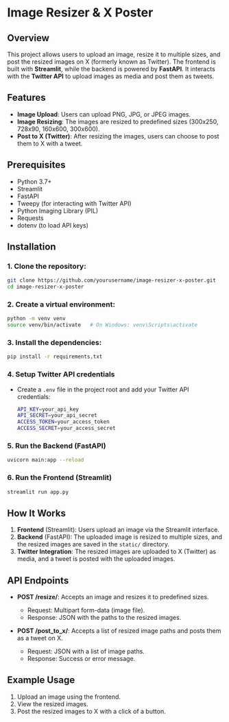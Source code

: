 
# Image Resizer & X Poster

## Overview
This project allows users to upload an image, resize it to multiple sizes, and post the resized images on X (formerly known as Twitter). The frontend is built with **Streamlit**, while the backend is powered by **FastAPI**. It interacts with the **Twitter API** to upload images as media and post them as tweets.

## Features
- **Image Upload**: Users can upload PNG, JPG, or JPEG images.
- **Image Resizing**: The images are resized to predefined sizes (300x250, 728x90, 160x600, 300x600).
- **Post to X (Twitter)**: After resizing the images, users can choose to post them to X with a tweet.

## Prerequisites
- Python 3.7+
- Streamlit
- FastAPI
- Tweepy (for interacting with Twitter API)
- Python Imaging Library (PIL)
- Requests
- dotenv (to load API keys)

## Installation

### 1. Clone the repository:
```bash
git clone https://github.com/yourusername/image-resizer-x-poster.git
cd image-resizer-x-poster
```

### 2. Create a virtual environment:
```bash
python -m venv venv
source venv/bin/activate   # On Windows: venv\Scripts\activate
```

### 3. Install the dependencies:
```bash
pip install -r requirements.txt
```

### 4. Setup Twitter API credentials
- Create a `.env` file in the project root and add your Twitter API credentials:
  ```bash
  API_KEY=your_api_key
  API_SECRET=your_api_secret
  ACCESS_TOKEN=your_access_token
  ACCESS_SECRET=your_access_secret
  ```

### 5. Run the Backend (FastAPI)
```bash
uvicorn main:app --reload
```

### 6. Run the Frontend (Streamlit)
```bash
streamlit run app.py
```

## How It Works
1. **Frontend** (Streamlit): Users upload an image via the Streamlit interface.
2. **Backend** (FastAPI): The uploaded image is resized to multiple sizes, and the resized images are saved in the `static/` directory.
3. **Twitter Integration**: The resized images are uploaded to X (Twitter) as media, and a tweet is posted with the uploaded images.

## API Endpoints
- **POST /resize/**: Accepts an image and resizes it to predefined sizes.
  - Request: Multipart form-data (image file).
  - Response: JSON with the paths to the resized images.
  
- **POST /post_to_x/**: Accepts a list of resized image paths and posts them as a tweet on X.
  - Request: JSON with a list of image paths.
  - Response: Success or error message.

## Example Usage
1. Upload an image using the frontend.
2. View the resized images.
3. Post the resized images to X with a click of a button.


